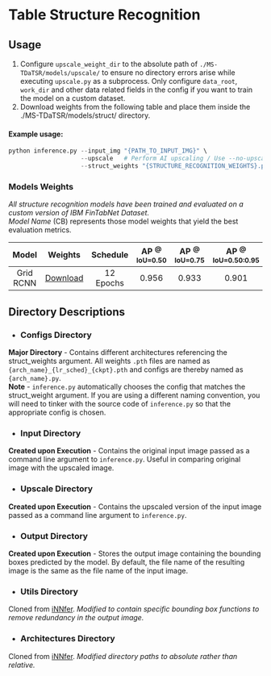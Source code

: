 # Table Structure Recognition
## Usage
1. Configure `upscale_weight_dir` to the absolute path of `./MS-TDaTSR/models/upscale/` to ensure no directory errors arise while executing `upscale.py` as a subprocess. Only configure `data_root`, `work_dir` and other data related fields in the config if you want to train the model on a custom dataset.<br/>
2. Download weights from the following table and place them inside the ./MS-TDaTSR/models/struct/ directory.<br/>
#### Example usage:
```python
python inference.py --input_img "{PATH_TO_INPUT_IMG}" \
                    --upscale   # Perform AI upscaling / Use --no-upscale to disable it
                    --struct_weights "{STRUCTURE_RECOGNITION_WEIGHTS}.pth"
```

### Models Weights
_All structure recognition models have been trained and evaluated on a custom version of IBM FinTabNet Dataset._<br/>_Model Name_ (CB) represents those model weights that yield the best evaluation metrics.

| Model | Weights | Schedule |AP <sup>@ IoU=0.50</sup> | AP <sup>@ IoU=0.75</sup> | AP <sup>@ IoU=0.50:0.95</sup> |
| :---: | :---: | :---: | :---: | :---: | :---: |
| Grid RCNN | [Download](https://drive.google.com/file/d/15xCFjnmmCj0aQlVQ6-U-bh0eICeUIWIc/view?usp=sharing) | 12 Epochs | 0.956 | 0.933 | 0.901 |

## **Directory Descriptions**

- ### Configs Directory<br/>
**Major Directory** - Contains different architectures referencing the struct_weights argument. All weights `.pth` files are named as `{arch_name}_{lr_sched}_{ckpt}.pth` and configs are thereby named as `{arch_name}.py`.<br/>
**Note** - `inference.py` automatically chooses the config that matches the struct_weight argument. If you are using a different naming convention, you will need to tinker with the source code of `inference.py` so that the appropriate config is chosen.

- ### Input Directory<br/>
**Created upon Execution** - Contains the original input image passed as a command line argument to `inference.py`. 
Useful in comparing original image with the upscaled image.

- ### Upscale Directory<br/>
**Created upon Execution** - Contains the upscaled version of the input image passed as a command line argument to `inference.py`.

- ### Output Directory<br/>
**Created upon Execution** - Stores the output image containing the bounding boxes predicted by the model. By default, the file name of the resulting image is the same as the file name of the input image.

- ### Utils Directory<br/>
Cloned from [iNNfer](https://github.com/victorca25/iNNfer). _Modified to contain specific bounding box functions to remove redundancy in the output image._

- ### Architectures Directory<br/>
Cloned from [iNNfer](https://github.com/victorca25/iNNfer). _Modified directory paths to absolute rather than relative._
